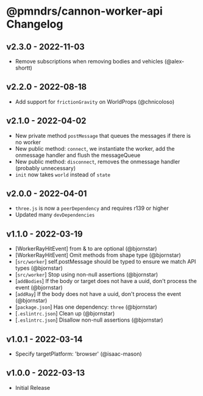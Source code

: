 # @pmndrs/cannon-worker-api Changelog

## v2.3.0 - 2022-11-03

- Remove subscriptions when removing bodies and vehicles (@alex-shortt)

## v2.2.0 - 2022-08-18

- Add support for `frictionGravity` on WorldProps (@chnicoloso)

## v2.1.0 - 2022-04-02

- New private method `postMessage` that queues the messages if there is no worker
- New public method: `connect`, we instantiate the worker, add the onmessage handler and flush the messageQueue
- New public method: `disconnect`, removes the onmessage handler (probably unnecessary)
- `init` now takes `world` instead of `state`

## v2.0.0 - 2022-04-01

- `three.js` is now a `peerDependency` and requires r139 or higher
- Updated many `devDependencies`

## v1.1.0 - 2022-03-19

- [WorkerRayHitEvent] from & to are optional (@bjornstar)
- [WorkerRayHitEvent] Omit methods from shape type (@bjornstar)
- [`src/worker`] self.postMessage should be typed to ensure we match API types (@bjornstar)
- [`src/worker`] Stop using non-null assertions (@bjornstar)
- [`addBodies`] If the body or target does not have a uuid, don't process the event (@bjornstar)
- [`addRay`] If the body does not have a uuid, don't process the event (@bjornstar)
- [`package.json`] Has one dependency: `three` (@bjornstar)
- [`.eslintrc.json`] Clean up (@bjornstar)
- [`.eslintrc.json`] Disallow non-null assertions (@bjornstar)

## v1.0.1 - 2022-03-14

- Specify targetPlatform: 'browser' (@isaac-mason)

## v1.0.0 - 2022-03-13

- Initial Release

